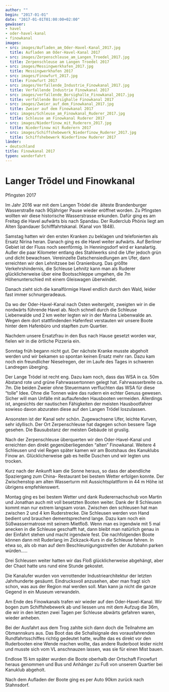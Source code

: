 ```yaml
---
author: ""
begin: "2017-01-01"
date: "2017-01-01T01:00:00+02:00"
gewässer:
- havel
- oder-havel-kanal
- finowkanal
images:
- src: images/Aufladen_am_Oder-Havel-Kanal_2017.jpg
  title: Aufladen am Oder-Havel-Kanal 2017
- src: images/Zerpenschleuse_am_Langen_Troedel_2017.jpg
  title: Zerpenschleuse am Langen Troedel 2017
- src: images/Messingwerkhafen_2017.jpg
  title: Messingwerkhafen 2017
- src: images/Finowfurt_2017.jpg
  title: Finowfurt 2017
- src: images/Verfallende_Industrie_Finowkanal_2017.jpg
  title: Verfallende Industrie Finowkanal 2017
- src: images/verfallende_Borsighalle_Finowkanal_2017.jpg
  title: verfallende Borsighalle Finowkanal 2017
- src: images/Zweier_auf_dem_Finowkanal_2017.jpg
  title: Zweier auf dem Finowkanal 2017
- src: images/Schleuse_am_Finowkanal_Ruderer_2017.jpg
  title: Schleuse am Finowkanal Ruderer 2017
- src: images/Niederfinow_mit_Ruderern_2017.jpg
  title: Niederfinow mit Ruderern 2017
- src: images/Schiffshebewerk_Niederfinow_Ruderer_2017.jpg
  title: Schiffshebewerk Niederfinow Ruderer 2017
länder: 
- deutschland
title: Finowkanal 2017
typen: wanderfahrt
---
```



# Langer Trödel und Finowkanal


Pfingsten 2017

Im Jahr 2016 war mit dem Langen Trödel die  älteste Brandenburger Wasserstraße nach 90jähriger Pause wieder eröffnet worden. Zu Pfingsten wollten wir diese historische Wasserstrasse erkunden. Dafür ging es am Freitag die Havel aufwärts bis nach Spandau. Der Ruderclub Phönix liegt am Alten Spandauer Schifffahrtskanal. (Kanal von 1848).

Samstag hatten wir den ersten Kranken zu beklagen und telefonierten als Ersatz Nirina heran. Danach ging es die Havel weiter aufwärts. Auf Berliner Gebiet ist der Fluss noch seenförmig. In Henningsdorf wird er kanalartig. Außer die paar Kilometer entlang des Stahlwerks sind die Ufer jedoch grün und dicht bewachsen. Vereinzelte Datschensiedlungen am Ufer, dann erreichten wir den Lehnitzsee bei Oranienburg. Das größte Verkehrshindernis, die Schleuse Lehnitz kann man als Ruderer glücklicherweise über eine Bootsschleppe umgehen, die 7m Höhenunterschied mit einem Gleiswagen überwindet.

Danach zieht sich die kanalförmige Havel endlich durch den Wald, leider fast immer schnurgeradeaus.

Da wo der Oder-Havel-Kanal nach Osten weitergeht, zweigten wir in die nordwärts führende Havel ab. Noch schnell durch die Schleuse Liebenwalde und 2 km weiter legten wir in der Marina Liebenwalde an. Wegen dem dort stattfindenden Hafenfest verstauten wir unsere Boote hinter dem Hafenbüro und stapften zum Quartier.

Nachdem unsere Ersatzfrau in den Bus nach Hause gesetzt worden war, fielen wir in die örtliche Pizzeria ein.

Sonntag früh begann nicht gut. Der nächste Kranke musste abgeholt werden und wir bekamen so spontan keinen Ersatz mehr ran. Dazu kam noch ein freundlicher Nieselregen, der im Laufe des Tages in schweren Landregen überging.

Der Lange Trödel ist recht eng. Dazu kam noch, dass das WSA in ca. 50m Abstand rote und grüne Fahrwassertonnen gelegt hat. Fahrwasserbreite ca. 7m. Die beiden Zweier ohne Steuermann verfluchten das WSA für diese “tolle” Idee. Ohne die Tonnen wäre das rudern ein echter Genuss gewesen. Sicher will man Unfälle mit auflaufenden Hausbooten vermeiden. Allerdings ist, angesichts der nautischen Fähigkeiten der meisten Hausbootfahrer sowieso davon abzuraten diese auf den Langen Trödel loszulassen.

Ansonsten ist der Kanal sehr schön. Zugewachsene Ufer, leichte Kurven, sehr idyllisch. Der Ort Zerpenschleuse hat dagegen schon bessere Tage gesehen. Die Bausubstanz der meisten Gebäude ist gruslig.

Nach der Zerpenschleuse überquerten wir den Oder-Havel-Kanal und erreichten den direkt gegenüberliegenden “alten” Finowkanal. Weitere 4 Schleusen und viel Regen später kamen wir am Bootshaus des Kanuklubs Finow an. Glücklicherweise gab es heiße Duschen und wir legten uns trocken.

Kurz nach der Ankunft kam die Sonne heraus, so dass der abendliche Spaziergang zum China- Restaurant bei bestem Wetter erfolgen konnte. Der Zwischenstop am alten Wasserturm mit Aussichtsplattform in 44 m Höhe ist übrigens empfehlenswert.

Montag ging es bei bestem Wetter und dank Ruderernachschub von Martin und Jonathan auch mit voll besetzten Booten weiter. Dank der 8 Schleusen kommt man nur extrem langsam voran. Zwischen den schleusen hat man zwischen 2 und 4 km Ruderstrecke. Die Schleusen werden von Hand bedient und brauchen dementsprechend lange. Dazu kam noch ein Süßwassermatrose mit seinem Mietfloß. Wenn man es irgendwie mit 5 mal anecken in die Schleuse geschafft hat, dann bleibt man natürlich genau in der Einfahrt stehen und macht irgendwie fest. Die nachfolgenden Boote können dann mit Ruderlang im Zickzack-Kurs in die Schleuse fahren. In etwa so, als ob man auf dem Beschleunigungsstreifen der Autobahn parken würden.....

Drei Schleusen weiter hatten wir das Floß glücklicherweise abgehängt, aber der Chaot hatte uns rund eine Stunde gekostet.

Die Kanalufer wurden von verrottender Industriearchitektur der letzten Jahrhunderte gesäumt. Eindrucksvoll anzusehen, aber man fragt sich schon, was aus der Region mal werden soll. Man kann ja nicht die ganze Gegend in ein Museum verwandeln.

Am Ende des Finowkanals trafen wir wieder auf den Oder-Havel-Kanal. Wir bogen zum Schiffshebewerk ab und liessen uns mit dem Aufzug die 36m, die wir in den letzten zwei Tagen per Schleuse abwärts gefahren waren, wieder anheben.

Bei der Ausfahrt aus dem Trog zahlte sich dann doch die Teilnahme am Obmannskurs aus. Das Boot das die Schallsignale des vorausfahrenden Rundfahrtsschiffes richtig gedeutet hatte, wußte das es direkt vor den Ruderbooten eine Wende machen wollte, das andere Ruderboot leider nicht und musste sich vom VL anschnauzen lassen, was sie für einen Mist bauen.

Endlose 15 km später wurden die Boote oberhalb der Ortschaft Finowfurt heraus genommen und Bus und Anhänger zu Fuß von unserem Quartier bei Kanuklub abgeholt.

Nach dem Aufladen der Boote ging es per Auto 90km zurück nach Stahnsdorf.
